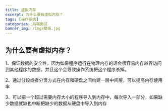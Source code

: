 ```yaml
---
title: 虚拟内存
excerpt: 为什么要有虚拟内存？
tags: [操作系统]
categories: 后端面试
banner_img: /img/壁纸.jpg
---
```


## 为什么要有虚拟内存？

1、保证数据的安全性，因为如果程序运行在物理内存的话会很容易内存越界访问到其他程序的数据，并且这个会导致操作系统把这个程序杀掉。

2、通过分段或者分页方式在内存和硬盘之间构建一层中间层，可以提高内存使用率

3、可以把一个超过需要内存大小的程序导入到内存中，每次导入一部分，如果缺少数据就缺也中断把缺少的数据从硬盘中导入到内存
